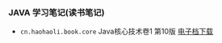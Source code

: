 ### JAVA 学习笔记(读书笔记) 
 
 * `cn.haohaoli.book.core` Java核心技术卷1 第10版 
    <a href = "http://www.java1234.com/a/javabook/javabase/2018/0413/10949.html" target="_blank">电子档下载</a>
 
